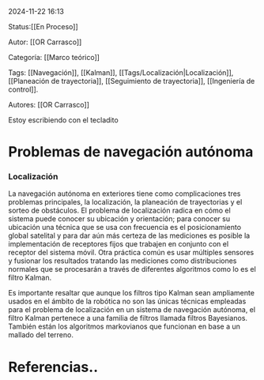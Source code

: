 2024-11-22 16:13

Status:[[En Proceso]]

Autor: [[OR Carrasco]]

Categoría: [[Marco teórico]]


Tags: [[Navegación]], [[Kalman]], [[Tags/Localización|Localización]], [[Planeación de trayectoria]], [[Seguimiento de trayectoria]], [[Ingeniería de control]].

Autores: [[OR Carrasco]]

Estoy escribiendo con el tecladito
# Problemas de navegación autónoma

### Localización


La navegación autónoma en exteriores tiene como complicaciones tres problemas principales, la localización, la planeación de trayectorias y el sorteo de obstáculos. El problema de localización radica en cómo el sistema puede conocer su ubicación y orientación; para conocer su ubicación una técnica que se usa con frecuencia es el posicionamiento global satelital y para dar aún más certeza de las mediciones es posible la implementación de receptores fijos que trabajen en conjunto con el receptor del sistema móvil. Otra práctica común es usar múltiples sensores y fusionar los resultados tratando las mediciones como distribuciones normales que se procesarán a través de diferentes algoritmos como lo es el filtro Kalman. 

Es importante resaltar que aunque los filtros tipo Kalman sean ampliamente usados en el ámbito de la robótica no son las únicas técnicas empleadas para el problema de localización en un sistema de navegación autónoma, el filtro Kalman pertenece a una familia de filtros llamada filtros Bayesianos. También están los algoritmos markovianos que funcionan en base a un mallado del terreno.


# Referencias..

 
 

 